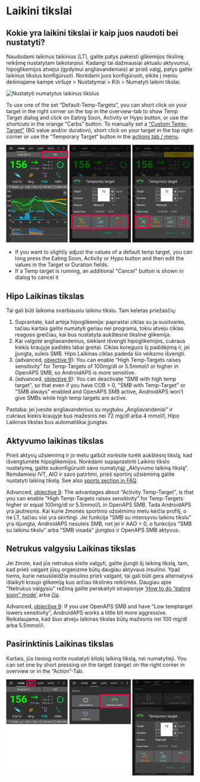 # Laikini tikslai

## Kokie yra laikini tikslai ir kaip juos naudoti bei nustatyti?

Naudodami laikinus taikinius (LT), galite patys pakeisti glikemijos tikslinę reikšmę nustatytam laikotarpiui. Kadangi tai dažniausiai aktualu aktyvumui, hipoglikemijos atvejui (gydymui angliavandeniais) ar prieš valgį, patys galite laikinus tikslus konfigūruoti. Norėdami juos konfigūruoti, eikite į meniu dešiniajame kampe viršuje > Nustatymai > Kiti > Numatyti laikini tikslai.

![Nustatyti numatytus laikinus tikslus](../images/TempTarget_Default.png)

To use one of the set “Default-Temp-Targets”, you can short click on your target in the right corner on the top in the overview-tab to show Temp Target dialog and click on Eating Soon, Activity or Hypo button, or use the shortcuts in the orange “Carbs” button. To manually set a [“Custom Temp-Target”](../Usage/temptarget.md#custom-temp-target) (BG value and/or duration), short click on your target in the top right corner or use the “Temporary Target“ button in the [actions tab / menu](../Configuration/Config-Builder#actions).

![Nustatyti laikiną tikslą](../images/TempTarget_Set2.png)

- If you want to slightly adjust the values of a default temp target, you can long press the Eating Soon, Activity or Hypo button and then edit the values in the Target or Duration fields.
- If a Temp target is running, an additional "Cancel" button is shown in dialog to cancel it

## Hipo Laikinas tikslas

Tai gali būti laikoma svarbiausiu laikinu tikslu. Tam keletas priežasčių:

1. Suprantate, kad artėja hipoglikemija: paprastai ciklas su ja susitvarko, tačiau kartais galite numatyti geriau nei programa, tokiu atveju ciklas reaguos greičiau, kai bus nustatyta aukštesnė tikslinė glikemija.
2. Kai valgote angliavandenius, siekiant išvengti hipoglikemijos, cukraus kiekis kraujyje padidės labai greitai. Ciklas koreguos šį padidėjimą ir, jei įjungta, suleis SMB. Hipo Laikinas ciklas padeda šio veiksmo išvengti. 
3. (advanced, [objective 9](../Usage/Objectives.md#objective-9-enabling-additional-oref1-features-for-daytime-use-such-as-super-micro-bolus-smb)): You can enable “High Temp-Targets raises sensitivity” for Temp-Targets of 100mg/dl or 5.5mmol/l or higher in OpenAPS SMB, so AndroidAPS is more sensitive.
4. (advanced, [objective 9](../Usage/Objectives.md#objective-9-enabling-additional-oref1-features-for-daytime-use-such-as-super-micro-bolus-smb)): You can deactivate “SMB with high temp target”, so that even if you have COB > 0, "SMB with Temp-Target" or "SMB always" enabled and OpenAPS SMB active, AndroidAPS won’t give SMBs while high temp targets are active.

Pastaba: jei įvesite angliavandenius su mygtuku „Angliavandeniai“ ir cukraus kiekis kraujyje bus mažesnis nei 72 mg/dl arba 4 mmol/l, Hipo Laikinas tikslas bus automatiškai įjungtas.

## Aktyvumo laikinas tikslas

Prieš aktyvų užsiėmimą ir jo metu galbūt norėsite turėti aukštesnį tikslą, kad išvengtumėte hipoglikemijos. Norėdami supaprastinti Laikino tikslo nustatymą, galite sukonfigūruoti savo numatytąjį „Aktyvumo laikiną tikslą“. Remdamiesi IVT, AIO ir savo patirtimi, prieš sportinį užsiėmimą galite nustatyti laikiną tikslą. See also [sports section in FAQ](../Getting-Started/FAQ.md#sports).

Advanced, [objective 9](../Usage/Objectives.md#objective-9-enabling-additional-oref1-features-for-daytime-use-such-as-super-micro-bolus-smb): The advantages about “Activity Temp-Target”, is that you can enable “High Temp-Targets raises sensitivity” for Temp-Targets higher or equal 100mg/dl or 5.5mmol/L in OpenAPS SMB. Tada AndroidAPS yra jautresnis. Kai kurie žmonės sportinio užsiėmimo metu keičia profilį, o ne LT, tačiau visi yra skirtingi. Jei funkcija "SMB su intensyviu laikinu tikslu" yra išjungta, AndroidAPS nesuleis SMB, net jei ir AAO > 0, o funkcijos "SMB su laikinu tikslu" arba "SMB visada" įjungtos ir OpenAPS SMB aktyvus.

## Netrukus valgysiu Laikinas tikslas

Jei žinote, kad jūs netrukus eisite valgyti, galite įjungti šį laikiną tikslą, tam, kad prieš valgant jūsų organizme būtų daugiau aktyvaus insulino. Ypač tiems, kurie nesusileidžia insulino prieš valgant, tai gali būti gera alternatyva išlaikyti kraujo glikemiją kuo arčiau tikslinės reikšmės. Daugiau apie "Netrukus valgysiu" režimą galite perskaityti straipsnyje ['How to do “eating soon” mode'](https://diyps.org/2015/03/26/how-to-do-eating-soon-mode-diyps-lessons-learned/) arba [čia](https://diyps.org/tag/eating-soon-mode/).

Advanced, [objective 9](../Usage/Objectives.md#objective-9-enabling-additional-oref1-features-for-daytime-use-such-as-super-micro-bolus-smb): If you use OpenAPS SMB and have “Low temptarget lowers sensitivity”, AndroidAPS works a little bit more aggressive. Reikalaujama, kad šiuo atveju laikinas tikslas būtų mažesnis nei 100 mg/dl arba 5.5mmol/l.

## Pasirinktinis Laikinas tikslas

Kartais, jūs tiesiog norite nustatyti kitokį laikiną tikslą, nei numatytieji. You can set one by short pressing on the target (range) on the right corner in overview or in the “Action”-Tab.

![Nustatyti laikiną tikslą per Veiksmų skirtuką](../images/TempTarget_ActionTab.png)